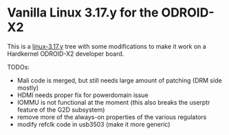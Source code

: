 # Vanilla Linux 3.17.y for the ODROID-X2

This is a [linux-3.17.y](https://git.kernel.org/cgit/linux/kernel/git/stable/linux-stable.git/log/?h=linux-3.17.y) tree with some modifications to make it work on a Hardkernel ODROID-X2 developer board.


TODOs:

   - Mali code is merged, but still needs large amount of patching (DRM side mostly)
   - HDMI needs proper fix for powerdomain issue
   - IOMMU is not functional at the moment (this also breaks the userptr feature of the G2D subsystem)
   - remove more of the always-on properties of the various regulators
   - modify refclk code in usb3503 (make it more generic)

